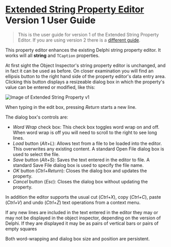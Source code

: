 # [Extended String Property Editor](../StringPE.md) Version 1 User Guide

> This is the user guide for version 1 of the Extended String Property Editor. If you are using version 2 there is a [different guide](./UserGuideV2.md).


This property editor enhances the existing Delphi string property editor. It works will all **string** and `TCaption` properties.

At first sight the Object Inspector's string property editor is unchanged, and in fact it can be used as before. On closer examination you will find an ellipsis button to the right hand side of the property editor's data entry area. Clicking this button displays a resizeable dialog box in which the property's value can be entered or modified, like this:

![Image of Extended String Property v1](./images/window-v1.png)

When typing in the edit box, pressing _Return_ starts a new line.

The dialog box's controls are:

* _Word Wrap_ check box: This check box toggles word wrap on and off. When word wrap is off you will need to scroll to the right to see long lines.
* _Load_ button (_Alt+L_): Allows text from a file to be loaded into the editor. This overwrites any existing content. A standard Open File dialog box is used to select the file.
* _Save_ button (_Alt+S_): Saves the text entered in the editor to file. A standard Save File dialog box is used to specify the file name.
* _OK_ button (_Ctrl+Return_): Closes the dialog box and updates the property.
* _Cancel_ button (_Esc_): Closes the dialog box without updating the property.

In addition the editor supports the usual cut (_Ctrl+X_), copy (_Ctrl+C_), paste (_Ctrl+V_) and undo (_Ctrl+Z_) text operations from a context menu.

If any new lines are included in the text entered in the editor they may or may not be displayed in the object inspector, depending on the version of Delphi. If they are displayed it may be as pairs of vertical bars or pairs of empty squares

Both word-wrapping and dialog box size and position are persistent.
